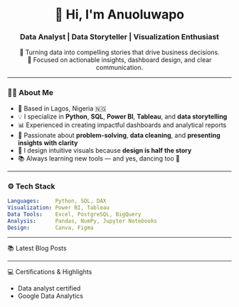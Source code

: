 <h1 align="center">👋 Hi, I'm Anuoluwapo</h1>
<h3 align="center">Data Analyst | Data Storyteller | Visualization Enthusiast</h3>

<p align="center">
  🚀 Turning data into compelling stories that drive business decisions.<br>
  🎯 Focused on actionable insights, dashboard design, and clear communication.
</p>

---

### 🧑‍💻 About Me

- 📍 Based in Lagos, Nigeria 🇳🇬  
- 💡 I specialize in **Python**, **SQL**, **Power BI**, **Tableau**, and **data storytelling**
- 📊 Experienced in creating impactful dashboards and analytical reports  
- 🧠 Passionate about **problem-solving**, **data cleaning**, and **presenting insights with clarity**
- 🎨 I design intuitive visuals because **design is half the story**
- 📚 Always learning new tools — and yes, dancing too 💃

---

### ⚙️ Tech Stack

```yaml
Languages:     Python, SQL, DAX
Visualization: Power BI, Tableau
Data Tools:    Excel, PostgreSQL, BigQuery
Analysis:      Pandas, NumPy, Jupyter Notebooks
Design:        Canva, Figma
```
---
📚 Latest Blog Posts
<!-- BLOG-POST-LIST:START -->

<!-- BLOG-POST-LIST:END -->

---
💻 Certifications & Highlights
- Data analyst certified
- Google Data Analytics
